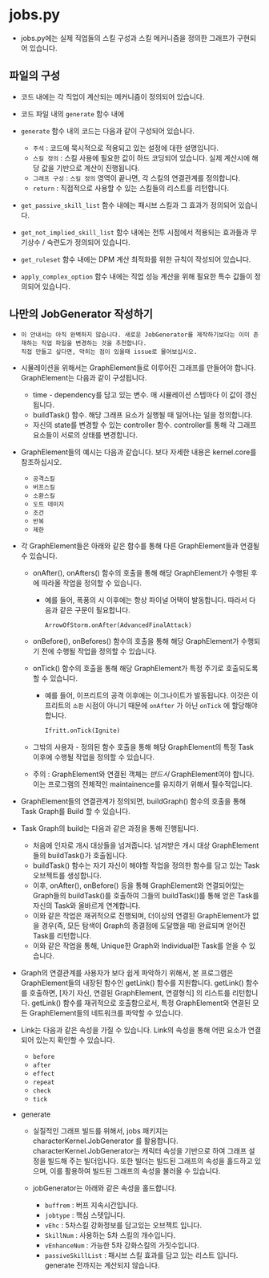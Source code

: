 jobs.py
======================


- jobs.py에는 실제 직업들의 스킬 구성과 스킬 메커니즘을 정의한 그래프가 구현되어 있습니다.


파일의 구성
-------------

- 코드 내에는 각 직업이 계산되는 메커니즘이 정의되어 있습니다.
- 코드 파일 내의 `generate` 함수 내에 
- `generate` 함수 내의 코드는 다음과 같이 구성되어 있습니다.

  - `주석` : 코드에 묵시적으로 적용되고 있는 설정에 대한 설명입니다.
  - `스킬 정의` : 스킬 사용에 필요한 값이 하드 코딩되어 있습니다. 실제 계산시에 해당 값을 기반으로 계산이 진행됩니다.
  - `그래프 구성` : `스킬 정의` 영역이 끝나면, 각 스킬의 연결관계를 정의합니다.
  - `return` : 직접적으로 사용할 수 있는 스킬들의 리스트를 리턴합니다.

- `get_passive_skill_list` 함수 내에는 패시브 스킬과 그 효과가 정의되어 있습니다.
- `get_not_implied_skill_list` 함수 내에는 전투 시점에서 적용되는 효과들과 무기상수 / 숙련도가 정의되어 있습니다.
- `get_ruleset` 함수 내에는 DPM 계산 최적화를 위한 규칙이 작성되어 있습니다.
- `apply_complex_option` 함수 내에는 직업 성능 계산을 위해 필요한 특수 값들이 정의되어 있습니다.

나만의 JobGenerator 작성하기
--------------
  - ```warning
    이 안내서는 아직 완벽하지 않습니다. 새로운 JobGenerator를 제작하기보다는 이미 존재하는 직업 파일을 변경하는 것을 추천합니다.
    직접 만들고 싶다면, 막히는 점이 있을때 issue로 물어보십시오.
    ```

  - 시뮬레이션을 위해서는 GraphElement들로 이루어진 그래프를 만들어야 합니다. GraphElement는 다음과 같이 구성됩니다.

    - time - dependency를 담고 있는 변수. 매 시뮬레이션 스텝마다 이 값이 갱신됩니다.
    - buildTask() 함수. 해당 그래프 요소가 실행될 때 일어나는 일을 정의합니다.
    - 자신의 state를 변경할 수 있는 controller 함수. controller를 통해 각 그래프 요소들이 서로의 상태를 변경합니다.
  
  - GraphElement들의 예시는 다음과 같습니다. 보다 자세한 내용은 kernel.core를 참조하십시오.

    - `공격스킬`
    - `버프스킬`
    - `소환스킬`
    - `도트 데미지`
    - `조건`
    - `반복`
    - `제한`

- 각 GraphElement들은 아래와 같은 함수를 통해 다른 GraphElement들과 연결될 수 있습니다.

    - onAfter(), onAfters() 함수의 호출을 통해 해당 GraphElement가 수행된 후에 따라올 작업을 정의할 수 있습니다.
      
      - 예를 들어, 폭풍의 시 이후에는 항상 파이널 어택이 발동합니다. 따라서 다음과 같은 구문이 필요합니다.
        
        ```python
        ArrowOfStorm.onAfter(AdvancedFinalAttack)
        ```

    - onBefore(), onBefores() 함수의 호출을 통해 해당 GraphElement가 수행되기 전에 수행될 작업을 정의할 수 있습니다.

    - onTick() 함수의 호출을 통해 해당 GraphElement가 특정 주기로 호출되도록 할 수 있습니다.

      - 예를 들어, 이프리트의 공격 이후에는 이그나이트가 발동됩니다. 이것은 이프리트의 `소환` 시점이 아니기 때문에 `onAfter` 가 아닌 `onTick` 에 할당해야 합니다.

        ```python 
        Ifritt.onTick(Ignite)
        ```
    - 그밖의 사용자 - 정의된 함수 호출을 통해 해당 GraphElement의 특정 Task 이후에 수행될 작업을 정의할 수 있습니다.

    - 주의 : GraphElement와 연결된 객체는 *반드시* GraphElement여야 합니다. 이는 프로그램의 전체적인 maintainence를 유지하기 위해서 필수적입니다.


- GraphElement들의 연결관계가 정의되면, buildGraph() 함수의 호출을 통해 Task Graph를 Build 할 수 있습니다.

- Task Graph의 build는 다음과 같은 과정을 통해 진행됩니다.

  - 처음에 인자로 개시 대상들을 넘겨줍니다. 넘겨받은 개시 대상 GraphElement들의 buildTask()가 호출됩니다.
  - buildTask() 함수는 자기 자신이 해야할 작업을 정의한 함수를 담고 있는 Task 오브젝트를 생성합니다.
  - 이후, onAfter(), onBefore() 등을 통해 GraphElement와 연결되어있는 Graph들의 buildTask()를 호출하여 
    그들의 buildTask()를 통해 얻은 Task를 자신의 Task와 올바르게 연계합니다.
  - 이와 같은 작업은 재귀적으로 진행되며, 더이상의 연결된 GraphElement가 없을 경우(즉, 모든 탐색이 Graph의 종결점에 도달했을 때) 완료되며
    얻어진 Task를 리턴합니다.
  - 이와 같은 작업을 통해, Unique한 Graph와 Individual한 Task를 얻을 수 있습니다.

- Graph의 연결관계를 사용자가 보다 쉽게 파악하기 위해서, 본 프로그램은 GraphElement들의 내장된 함수인 getLink() 함수를 지원합니다.
  getLink() 함수를 호출하면, [자기 자신, 연결된 GraphElement, 연결형식] 의 리스트를 리턴합니다. getLink() 함수를 재귀적으로 호출함으로서, 특정 GraphElement와 연결된 모든 GraphElement들의 네트워크를 파악할 수 있습니다. 

- Link는 다음과 같은 속성을 가질 수 있습니다. Link의 속성을 통해 어떤 요소가 연결되어 있는지 확인할 수 있습니다.
  
  - `before`
  - `after`
  - `effect`
  - `repeat`
  - `check`
  - `tick`


- generate

  - 실질적인 그래프 빌드를 위해서, jobs 패키지는 characterKernel.JobGenerator 를 활용합니다.
    characterKernel.JobGenerator는 캐릭터 속성을 기반으로 하여 그래프 설정을 빌드해 주는 빌더입니다. 또한 빌더는 빌드된 그래프의 속성을 홀드하고 있으며, 이를 활용하여 빌드된 그래프의 속성을 불러올 수 있습니다.

  - jobGenerator는 아래와 같은 속성을 홀드합니다.

    - `buffrem` : 버프 지속시간입니다. 
    - `jobtype` : 핵심 스텟입니다.
    - `vEhc` : 5차스킬 강화정보를 담고있는 오브젝트 입니다.
    - `SkillNum` : 사용하는 5차 스킬의 개수입니다.
    - `vEnhanceNum` : 가능한 5차 강화스킬의 가짓수입니다.
    - `passiveSkillList` : 패시브 스킬 효과를 담고 있는 리스트 입니다. generate 전까지는 계산되지 않습니다.